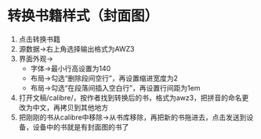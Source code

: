 # 转换书籍样式（封面图）
1. 点击转换书籍
2. 源数据->右上角选择输出格式为AWZ3
3. 界面外观->
    - 字体->最小行高设置为140
    - 布局->勾选“删除段间空行”，再设置缩进宽度为2
    - 布局->勾选“在段落间插入空白行”，再设置行间距为1em
3. 打开文稿/calibre/，按作者找到转换后的书，格式为awz3，把拼音的命名更改为中文，再拷贝到其他地方
4. 把刚刚的书从calibre中移除->从书库移除，再把新的书拖进去，点击发送到设备，设备中的书就是有封面图的书了
                      